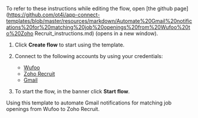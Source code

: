 To refer to these instructions while editing the flow, open [the github page](https://github.com/ot4i/app-connect-templates/blob/master/resources/markdown/Automate%20Gmail%20notifications%20for%20matching%20job%20openings%20from%20Wufoo%20to%20Zoho Recruit_instructions.md) (opens in a new window).

1. Click **Create flow** to start using the template.
2. Connect to the following accounts by using your credentials:
   - [Wufoo](https://www.ibm.com/docs/en/app-connect/containers_cd?topic=apps-wufoo)
   - [Zoho Recruit](https://www.ibm.com/docs/en/app-connect/containers_cd?topic=apps-zoho-recruit) 
   - [Gmail](https://www.ibm.com/docs/en/app-connect/containers_cd?topic=apps-gmail) 

3. To start the flow, in the banner click **Start flow**.

Using  this template to automate Gmail notifications for matching job openings from Wufoo to Zoho Recruit.

